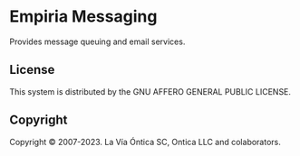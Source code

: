 ﻿# Empiria Messaging

Provides message queuing and email services.

## License

This system is distributed by the GNU AFFERO GENERAL PUBLIC LICENSE.

## Copyright

Copyright © 2007-2023. La Vía Óntica SC, Ontica LLC and colaborators.
